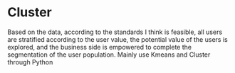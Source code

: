 # Cluster
Based on the data, according to the standards I think is feasible, all users are stratified according to the user value, the potential value of the users is explored, and the business side is empowered to complete the segmentation of the user population. Mainly use Kmeans and Cluster through Python

